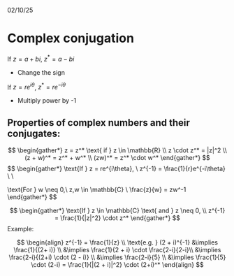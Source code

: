 02/10/25

# Complex conjugation

If $z = a+bi$, $z^* = a - bi$
- Change the sign

If $z = re^{i\theta}$, $z^* = re^{-i\theta}$
- Multiply power by -1

## Properties of complex numbers and their conjugates:

$$
\begin{gather*}
z = z^* \text{ if } z \in \mathbb{R} \\
z \cdot z^* = |z|^2 \\
(z + w)^* = z^* + w^* \\
(zw)^* = z^* \cdot w^*
\end{gather*}
$$
$$
\begin{gather*}
\text{If } z = re^{i\theta}, \\
z^{-1} = \frac{1}{r}e^{-i\theta} \\ \\

\text{For } w \neq 0,\ z,w \in \mathbb{C} \\
\frac{z}{w} = zw^-1
\end{gather*}
$$

$$
\begin{gather*}
\text{If } z \in \mathbb{C} \text{ and } z \neq 0, \\
z^{-1}  = \frac{1}{|z|^2} \cdot z^*
\end{gather*}
$$
Example:

$$
\begin{align}
z^{-1} = \frac{1}{z} \\
\text{e.g. } (2 + i)^{-1} &\implies \frac{1}{(2+ i)} \\
&\implies \frac{1}{2 + i} \cdot \frac{2-i}{2-i}\\
&\implies \frac{2-i}{(2+i) \cdot (2 - i)} \\
&\implies \frac{2-i}{5} \\
&\implies \frac{1}{5} \cdot (2-i) = \frac{1}{|(2 + i)|^2} \cdot (2+i)^*
\end{align}
$$
